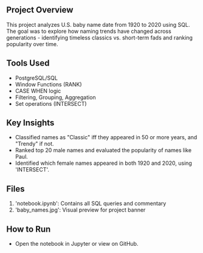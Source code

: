 ## Project Overview
This project analyzes U.S. baby name date from 1920 to 2020 using SQL. The goal was to explore how naming trends have changed across generations - identifying timeless classics vs. short-term fads and ranking popularity over time.

## Tools Used
- PostgreSQL/SQL
- Window Functions (RANK)
- CASE WHEN logic
- Filtering, Grouping, Aggregation
- Set operations (INTERSECT)

## Key Insights
- Classified names as "Classic" iff they appeared in 50 or more years, and "Trendy" if not.
- Ranked top 20 male names and evaluated the popularity of names like Paul.
- Identified which female names appeared in both 1920 and 2020, using 'INTERSECT'.

## Files
1. 'notebook.ipynb': Contains all SQL queries and commentary
2. 'baby_names.jpg': Visual preview for project banner

## How to Run
- Open the notebook in Jupyter or view on GitHub.
